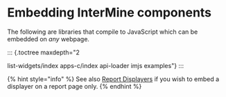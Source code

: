 # Embedding InterMine components

The following are libraries that compile to JavaScript which can be embedded on _any_ webpage.

::: {.toctree maxdepth="2

list-widgets/index apps-c/index api-loader imjs examples"} :::

{% hint style="info" %}
See also [Report Displayers](../webapp/report-page/report-displayers.md) if you wish to embed a displayer on a report page only.
{% endhint %}

